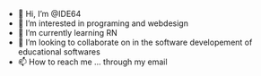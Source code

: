 - 👋 Hi, I’m @IDE64
- 👀 I’m interested in programing and webdesign 
- 🌱 I’m currently learning RN
- 💞️ I’m looking to collaborate on in the software developement of educational softwares
- 📫 How to reach me ... through my email

<!---
IDE64/IDE64 is a ✨ special ✨ repository because its `README.md` (this file) appears on your GitHub profile.
You can click the Preview link to take a look at your changes.
--->
